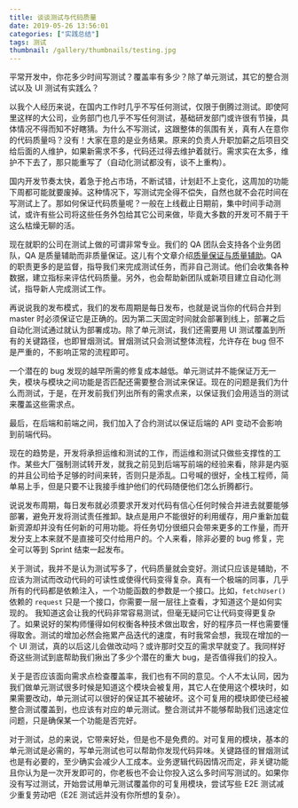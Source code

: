```yaml
---
title: 谈谈测试与代码质量
date: 2019-05-26 13:56:01
categories: ["实践总结"]
tags: 测试
thumbnail: /gallery/thumbnails/testing.jpg
---
```


平常开发中，你花多少时间写测试？覆盖率有多少？除了单元测试，其它的整合测试以及 UI 测试有实践么？

以我个人经历来说，在国内工作时几乎不写任何测试，仅限于倒腾过测试。即使阿里这样的大公司，业务部门也几乎不写任何测试，基础研发部门或许很有节操，具体情况不得而知不好瞎猜。为什么不写测试，这跟整体的氛围有关，真有人在意你的代码质量吗？没有！大家在意的是业务结果。原来的负责人升职加薪之后项目交给后面的人维护，如果新需求不多，代码还过得去维护着就行。需求实在太多，维护不下去了，那只能重写了（自动化测试都没有，谈不上重构）。

国内开发节奏太快，着急于抢占市场，不断试错，计划赶不上变化，这周加的功能下周都可能就要废掉。这种情况下，写测试完全得不偿失，自然也就不会花时间在写测试上了。那如何保证代码质量呢？一般在上线截止日期前，集中时间手动测试，或许有些公司将这些任务外包给其它公司来做，毕竟大多数的开发可不屑于干这么枯燥无聊的活。

现在就职的公司在测试上做的可谓非常专业。我们的 QA 团队会支持各个业务团队，QA 是质量辅助而非质量保证。这儿有个文章介绍[质量保证与质量辅助](https://www.utest.com/articles/quality-assurance-or-quality-assistance)。QA 的职责更多的是监督，指导我们来完成测试任务，而非自己测试。他们会收集各种数据，建立指标来评估代码质量。另外，也会帮助新团队或新项目建立自动化测试，指导新人完成测试工作。

再说说我的发布模式，我们的发布周期是每日发布，也就是说当你的代码合并到 master 时必须保证它是正确的。因为第二天固定时间就会部署到线上，部署之后自动化测试通过就认为部署成功。除了单元测试，我们还需要用 UI 测试覆盖到所有的关键路径，也即冒烟测试。冒烟测试只会测试整体流程，允许存在 bug 但不是严重的，不影响正常的流程即可。

一个潜在的 bug 发现的越早所需的修复成本越低。单元测试并不能保证万无一失，模块与模块之间功能是否匹配还需要整合测试来保证。现在的问题是我们为什么而测试，于是，在开发前我们列出所有的需求点来，以保证我们会用适当的测试来覆盖这些需求点。

最后，在后端和前端之间，我们加入了合约测试以保证后端的 API 变动不会影响到前端代码。

现在的趋势是，开发将承担运维和测试的工作，而运维和测试只做些支撑性的工作。某些大厂强制测试转开发，就我之前见到后端写前端的经验来看，除非是内驱的并且公司给予足够的时间来转，否则只是添乱。口号喊的很好，全栈工程师，简单易上手，但是只要不让我接手维护他们的代码随便他们怎么折腾都行。

说说发布周期，每日发布就必须要求开发对代码有信心任何时候合并进去就要能够部署，避免开发将测试责任推卸。缺点是用户不能很好的利用缓存，用户重新加载新资源却并没有任何新的可用功能。将任务切分很细只会带来更多的工作量，而开发分支上本来就不是直接可交付给用户的。个人来看，除非必要的 bug 修复，完全可以等到 Sprint 结束一起发布。

关于测试，我并不是认为测试写多了，代码质量就会变好。测试只应该是辅助，不应该为测试而改动代码的可读性或使得代码变得复杂。真有一个极端的同事，几乎所有的代码都是依赖注入，一个功能函数的参数是一个接口。比如，`fetchUser()` 依赖的 `request` 只是一个接口，你需要一层一层往上查看，才知道这个是如何实现的。
我知道这会让我的代码非常容易测试，但毫无疑问它让代码变得更复杂了。如果说好的架构师懂得如何权衡各种技术做出取舍，好的程序员一样也需要懂得取舍。测试的增加必然会拖累产品迭代的速度，有时我常会想，我现在增加的一个 UI 测试，真的以后这儿会做改动吗？或许那时交互的需求早就变了。我同样好奇这些测试到底帮助我们揪出了多少个潜在的重大 bug，是否值得我们的投入。

关于是否应该面向需求点检查覆盖率，我们也有不同的意见。个人不太认同，因为我们做单元测试很多时候是知道这个模块会被复用，其它人在使用这个模块时，如果需要改动，单元测试可以很好的保证其不被破坏。这个可复用的模块即使已经被整合测试覆盖到，也应该有对应的单元测试。整合测试并不能够帮助我们迅速定位问题，只是确保某一个功能是否完好。

对于测试，总的来说，它带来好处，但是也不是免费的。对可复用的模块，基本的单元测试是必需的，写单元测试也可以帮助你发现代码异味。关键路径的冒烟测试也是有必要的，至少确实会减少人工成本。业务逻辑代码因情况而定，非关键功能且你认为是一次开发即可的，你老板也不会让你投入这么多时间写测试的。如果你没有写过测试，开始尝试用单元测试覆盖你的可复用模块，尝试写些 E2E 测试减少重复劳动吧（E2E 测试远并没有你所想的复杂）。
